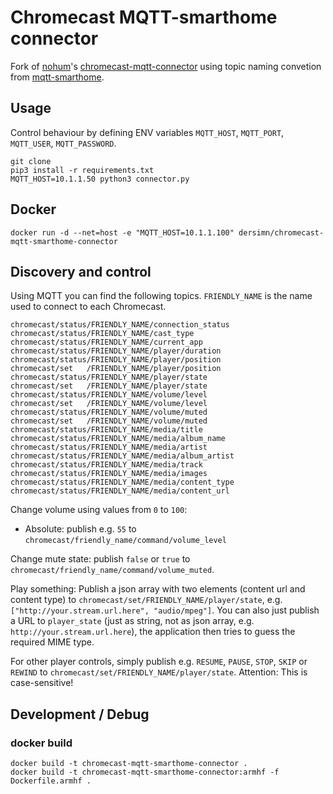 # Chromecast MQTT-smarthome connector

Fork of [nohum](https://github.com/nohum)'s [chromecast-mqtt-connector](https://github.com/nohum/chromecast-mqtt-connector) using topic naming convetion from [mqtt-smarthome](https://github.com/mqtt-smarthome/mqtt-smarthome).

## Usage

Control behaviour by defining ENV variables `MQTT_HOST`, `MQTT_PORT`, `MQTT_USER`, `MQTT_PASSWORD`.

	git clone 
	pip3 install -r requirements.txt
	MQTT_HOST=10.1.1.50 python3 connector.py

## Docker

	docker run -d --net=host -e "MQTT_HOST=10.1.1.100" dersimn/chromecast-mqtt-smarthome-connector

## Discovery and control

Using MQTT you can find the following topics. `FRIENDLY_NAME` is the name used to connect
to each Chromecast.

	chromecast/status/FRIENDLY_NAME/connection_status
	chromecast/status/FRIENDLY_NAME/cast_type
	chromecast/status/FRIENDLY_NAME/current_app
	chromecast/status/FRIENDLY_NAME/player/duration
	chromecast/status/FRIENDLY_NAME/player/position
	chromecast/set   /FRIENDLY_NAME/player/position
	chromecast/status/FRIENDLY_NAME/player/state
	chromecast/set   /FRIENDLY_NAME/player/state
	chromecast/status/FRIENDLY_NAME/volume/level
	chromecast/set   /FRIENDLY_NAME/volume/level
	chromecast/status/FRIENDLY_NAME/volume/muted
	chromecast/set   /FRIENDLY_NAME/volume/muted
	chromecast/status/FRIENDLY_NAME/media/title
	chromecast/status/FRIENDLY_NAME/media/album_name
	chromecast/status/FRIENDLY_NAME/media/artist
	chromecast/status/FRIENDLY_NAME/media/album_artist
	chromecast/status/FRIENDLY_NAME/media/track
	chromecast/status/FRIENDLY_NAME/media/images
	chromecast/status/FRIENDLY_NAME/media/content_type
	chromecast/status/FRIENDLY_NAME/media/content_url

Change volume using values from `0` to `100`:

* Absolute: publish e.g. `55` to `chromecast/friendly_name/command/volume_level`

Change mute state: publish `false` or `true` to `chromecast/friendly_name/command/volume_muted`.

Play something: Publish a json array with two elements (content url and content type) to
`chromecast/set/FRIENDLY_NAME/player/state`, e.g. `["http://your.stream.url.here", "audio/mpeg"]`.
You can also just publish a URL to `player_state` (just as string, not as json array, e.g.
`http://your.stream.url.here`), the application then tries to guess the required MIME type.

For other player controls, simply publish e.g. `RESUME`, `PAUSE`, `STOP`, `SKIP` or `REWIND` to
`chromecast/set/FRIENDLY_NAME/player/state`. Attention: This is case-sensitive!

## Development / Debug

### docker build

	docker build -t chromecast-mqtt-smarthome-connector .
	docker build -t chromecast-mqtt-smarthome-connector:armhf -f Dockerfile.armhf .

